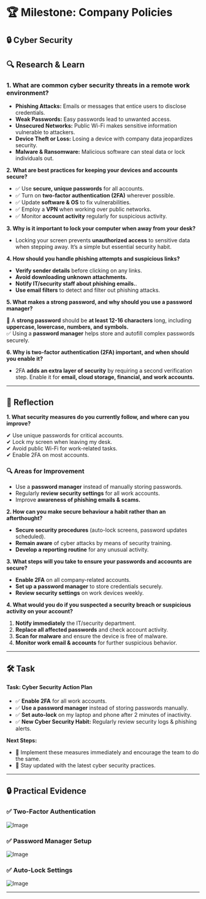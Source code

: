 # 🏆 Milestone: Company Policies

## 🔒 Cyber Security

## 🔍 Research & Learn

### **1. What are common cyber security threats in a remote work environment?**

- **Phishing Attacks:** Emails or messages that entice users to disclose credentials.
- **Weak Passwords:** Easy passwords lead to unwanted access.
- **Unsecured Networks:** Public Wi-Fi makes sensitive information vulnerable to attackers.
- **Device Theft or Loss:** Losing a device with company data jeopardizes security.
- **Malware & Ransomware:** Malicious software can steal data or lock individuals out.

**2. What are best practices for keeping your devices and accounts secure?**

- ✅ Use **secure, unique passwords** for all accounts.
- ✅ Turn on **two-factor authentication (2FA)** wherever possible.
- ✅ Update **software & OS** to fix vulnerabilities.
- ✅ Employ a **VPN** when working over public networks.
- ✅ Monitor **account activity** regularly for suspicious activity.

**3. Why is it important to lock your computer when away from your desk?**

- Locking your screen prevents **unauthorized access** to sensitive data when stepping away. It’s a simple but essential security habit.

**4. How should you handle phishing attempts and suspicious links?**

- **Verify sender details** before clicking on any links.
- **Avoid downloading unknown attachments.**
- **Notify IT/security staff about phishing emails.**.
- **Use email filters** to detect and filter out phishing attacks.

**5. What makes a strong password, and why should you use a password manager?**

🔐 A **strong password** should be **at least 12-16 characters** long, including **uppercase, lowercase, numbers, and symbols.**  
✅ Using a **password manager** helps store and autofill complex passwords securely.

**6. Why is two-factor authentication (2FA) important, and when should you enable it?**

- 2FA **adds an extra layer of security** by requiring a second verification step. Enable it for **email, cloud storage, financial, and work accounts.**

---

## 📝 Reflection

**1. What security measures do you currently follow, and where can you improve?**

✔ Use unique passwords for critical accounts.  
✔ Lock my screen when leaving my desk.  
✔ Avoid public Wi-Fi for work-related tasks.  
✔ Enable 2FA on most accounts.

### 🔍 Areas for Improvement

- Use a **password manager** instead of manually storing passwords.
- Regularly **review security settings** for all work accounts.
- Improve **awareness of phishing emails & scams.**

**2. How can you make secure behaviour a habit rather than an afterthought?**

- **Secure security procedures** (auto-lock screens, password updates scheduled).
- **Remain aware** of cyber attacks by means of security training.
- **Develop a reporting routine** for any unusual activity.

**3. What steps will you take to ensure your passwords and accounts are secure?**

- **Enable 2FA** on all company-related accounts.
- **Set up a password manager** to store credentials securely.
- **Review security settings** on work devices weekly.

**4. What would you do if you suspected a security breach or suspicious activity on your account?**

1. **Notify immediately** the IT/security department.
2. **Replace all affected passwords** and check account activity.
3. **Scan for malware** and ensure the device is free of malware.
4. **Monitor work email & accounts** for further suspicious behavior.

---

## 🛠️ Task

#### Task: Cyber Security Action Plan

- ✅ **Enable 2FA** for all work accounts.
- ✅ **Use a password manager** instead of storing passwords manually.
- ✅ **Set auto-lock** on my laptop and phone after 2 minutes of inactivity.
- ✅ **New Cyber Security Habit:** Regularly review security logs & phishing alerts.

**Next Steps:**

- 📌 Implement these measures immediately and encourage the team to do the same.
- 📌 Stay updated with the latest cyber security practices.

---

## 🔒 Practical Evidence

### ✅ Two-Factor Authentication

![Image](https://github.com/user-attachments/assets/aa8608c8-13c8-452b-8dab-9a28c81221fd)

### ✅ Password Manager Setup

![Image](https://github.com/user-attachments/assets/d79b986f-d8f8-408a-8d8c-303646751320)

### ✅ Auto-Lock Settings

![Image](https://github.com/user-attachments/assets/0414dac5-8af7-4f09-8259-8aee39bd337d)

---

